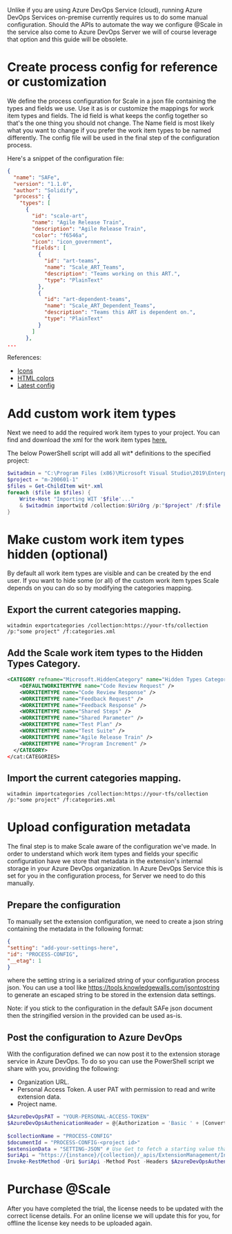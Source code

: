 Unlike if you are using Azure DevOps Service (cloud), running Azure DevOps Services on-premise currently requires us to do some manual configuration. Should the APIs to automate the way we configure @Scale in the service also come to Azure DevOps Server we will of course leverage that option and this guide will be obsolete.

# Create process config for reference or customization
We define the process configuration for Scale in a json file containing the types and fields we use. Use it as is or customize the mappings for work item types and fields. The id field is what keeps the config together so that's the one thing you should not change. The Name field is most likely what you want to change if you prefer the work item types to be named differently. The config file will be used in the final step of the configuration process.

Here's a snippet of the configuration file:
    
```json
{
  "name": "SAFe",
  "version": "1.1.0",
  "author": "Solidify",
  "process": {
    "types": [
      {
        "id": "scale-art",
        "name": "Agile Release Train",
        "description": "Agile Release Train",
        "color": "f6546a",
        "icon": "icon_government",
        "fields": [
          {
            "id": "art-teams",
            "name": "Scale_ART_Teams",
            "description": "Teams working on this ART.",
            "type": "PlainText"
          },
          {
            "id": "art-dependent-teams",
            "name": "Scale_ART_Dependent_Teams",
            "description": "Teams this ART is dependent on.",
            "type": "PlainText"
          }
        ]
      },
...
```

References:
* [Icons](https://docs.microsoft.com/en-us/azure/devops/reference/xml/process-configuration-xml-element?view=azure-devops#specify-wit-icons)
* [HTML colors](https://www.w3schools.com/colors/colors_picker.asp)
* [Latest config](https://github.com/solidify/scale/tree/master/config)

# Add custom work item types
Next we need to add the required work item types to your project. You can find and download the xml for the work item types [here.](https://github.com/solidify/scale/blob/master/docs/.attachments/scale-wits.zip)

The below PowerShell script will add all wit* definitions to the specified project:

```powershell
$witadmin = "C:\Program Files (x86)\Microsoft Visual Studio\2019\Enterprise\Common7\IDE\CommonExtensions\Microsoft\TeamFoundation\Team Explorer\witadmin.exe"
$project = "m-200601-1"
$files = Get-ChildItem wit*.xml
foreach ($file in $files) {
    Write-Host "Importing WIT '$file'..."
    & $witadmin importwitd /collection:$UriOrg /p:"$project" /f:$file
}
```

# Make custom work item types hidden (optional)
By default all work item types are visible and can be created by the end user. If you want to hide some (or all) of the custom work item types Scale depends on you can do so by modifying the categories mapping.

## Export the current categories mapping.

`witadmin exportcategories /collection:https://your-tfs/collection /p:"some project" /f:categories.xml`

## Add the Scale work item types to the Hidden Types Category.
```xml
<CATEGORY refname="Microsoft.HiddenCategory" name="Hidden Types Category">
    <DEFAULTWORKITEMTYPE name="Code Review Request" />
    <WORKITEMTYPE name="Code Review Response" />
    <WORKITEMTYPE name="Feedback Request" />
    <WORKITEMTYPE name="Feedback Response" />
    <WORKITEMTYPE name="Shared Steps" />
    <WORKITEMTYPE name="Shared Parameter" />
    <WORKITEMTYPE name="Test Plan" />
    <WORKITEMTYPE name="Test Suite" />
    <WORKITEMTYPE name="Agile Release Train" />
    <WORKITEMTYPE name="Program Increment" />
  </CATEGORY>
</cat:CATEGORIES>
```

## Import the current categories mapping.

`witadmin importcategories /collection:https://your-tfs/collection /p:"some project" /f:categories.xml`

# Upload configuration metadata 
The final step is to make Scale aware of the configuration we've made. In order to understand which work item types and fields your specific configuration have we store that metadata in the extension's internal storage in your Azure DevOps organization. In Azure DevOps Service this is set for you in the configuration process, for Server we need to do this manually.

## Prepare the configuration
To manually set the extension configuration, we need to create a json string containing the metadata in the following format:

```json
{
"setting": "add-your-settings-here",
"id": "PROCESS-CONFIG",
"__etag": 1
}
```

where the setting string is a serialized string of your configuration process json. You can use a tool like https://tools.knowledgewalls.com/jsontostring to generate an escaped string to be stored in the extension data settings.

Note: if you stick to the configuration in the default SAFe json document then the stringified version in the provided can be used as-is.

## Post the configuration to Azure DevOps
With the configuration defined we can now post it to the extension storage service in Azure DevOps. To do so you can use the PowerShell script we share with you, providing the following:
* Organization URL.
* Personal Access Token. A user PAT with permission to read and write extension data.
* Project name.

```powershell
$AzureDevOpsPAT = "YOUR-PERSONAL-ACCESS-TOKEN"
$AzureDevOpsAuthenicationHeader = @{Authorization = 'Basic ' + [Convert]::ToBase64String([Text.Encoding]::ASCII.GetBytes(":$($AzureDevOpsPAT)")) }
	
$collectionName = "PROCESS-CONFIG"
$documentId = "PROCESS-CONFIG-<project id>"
$extensionData = "SETTING-JSON" # Use Get to fetch a starting value that you want to modify
$uriApi = "https://{instance}/{collection}/_apis/ExtensionManagement/InstalledExtensions/solidify/solidify-scale/Data/Scopes/Default/Current/Collections/$collectionName/Documents/$documentId?api-version=3.2-preview.1"
Invoke-RestMethod -Uri $uriApi -Method Post -Headers $AzureDevOpsAuthenicationHeader -Body $extensionData -ContentType "application/json"

```

# Purchase @Scale
After you have completed the trial, the license needs to be updated with the correct license details. For an online license we will update this for you, for offline the license key needs to be uploaded again.
